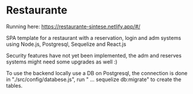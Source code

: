 # Restaurante

Running here: https://restaurante-sintese.netlify.app/#/

<p>SPA template for a restaurant with a reservation, login and adm systems using Node.js, Postgresql, Sequelize and React.js</p>

<p>Security features have not yet been implemented, the adm and reserves systems might need some upgrades as well :)</p>

<p>To use the backend locally use a DB on Postgresql, the connection is done in "./src/config/databese.js", run  " ... sequelize db:migrate" to create the tables.</p>
